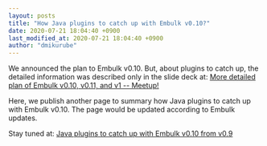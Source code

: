 ```yaml
---
layout: posts
title: "How Java plugins to catch up with Embulk v0.10?"
date: 2020-07-21 18:04:40 +0900
last_modified_at: 2020-07-21 18:04:40 +0900
author: "dmikurube"
---
```


We announced the plan to Embulk v0.10. But, about plugins to catch up, the detailed information was described only in the slide deck at: [More detailed plan of Embulk v0.10, v0.11, and v1 -- Meetup!](https://www.embulk.org/articles/2020/07/01/meetup-20200709.html)

Here, we publish another page to summary how Java plugins to catch up with Embulk v0.10. The page would be updated according to Embulk updates.

Stay tuned at: [Java plugins to catch up with Embulk v0.10 from v0.9](https://dev.embulk.org/topics/catchup-with-v0.10.html)
